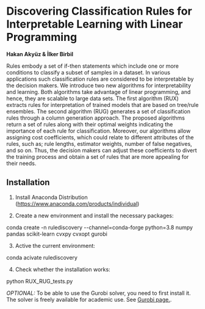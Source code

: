 # Discovering Classification Rules for Interpretable Learning with Linear Programming

**Hakan Akyüz & İlker Birbil**

Rules embody a set of if-then statements which include one or more
conditions to classify a subset of samples in a dataset. In various
applications such classification rules are considered to be
interpretable by the decision makers. We introduce two new algorithms
for interpretability and learning. Both algorithms take advantage of
linear programming, and hence, they are scalable to large data
sets. The first algorithm (RUX) extracts rules for interpretation of
trained models that are based on tree/rule ensembles. The second
algorithm (RUG) generates a set of classification rules through a
column generation approach. The proposed algorithms return a set of
rules along with their optimal weights indicating the importance of
each rule for classification.  Moreover, our algorithms allow
assigning cost coefficients, which could relate to different
attributes of the rules, such as; rule lengths, estimator weights,
number of false negatives, and so on.  Thus, the decision makers can
adjust these coefficients to divert the training process and obtain a
set of rules that are more appealing for their needs.


## Installation

1. Install Anaconda Distribution (https://www.anaconda.com/products/individual)

2. Create a new environment and install the necessary packages:

conda create -n rulediscovery --channel=conda-forge python=3.8 numpy pandas scikit-learn cvxpy cvxopt gurobi

3. Active the current environment:

conda acivate rulediscovery

4. Check whether the installation works:

python RUX_RUG_tests.py

_OPTIONAL:_ To be able to use the Gurobi solver, you need to first install it. The solver is freely available for academic use. See [Gurobi page.](https://www.gurobi.com/academia/academic-program-and-licenses/).
